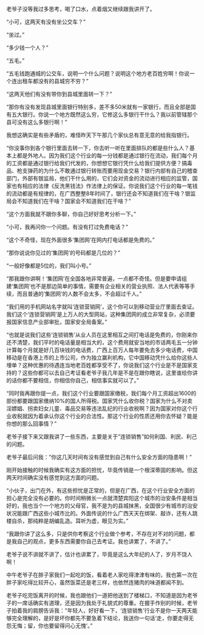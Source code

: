 老爷子没等我过多思考，喝了口水，点着烟又继续跟我讲开了。

“小可，这两天有没有坐公交车？”

“坐过。”

“多少钱一个人？”

“五毛。”

“五毛钱跑通城的公交车，说明一个什么问题？说明这个地方老百姓穷啊！你说一个连出租车都没有的县城穷不穷？”

“这两天他们有没有带你到县城里面转一下？”

“那你有没有发现县城里面银行特别多，差不多50米就有一家银行，而且全部是国有五大银行。你说一个地方既然这么穷，它修这么多银行干什么？我以前管辖那个县可没有这么多银行啊！”

我想这确实是有些矛盾的，难怪昨天下午那几个家伙总有意无意的给我指银行。

“你没事你到各个银行里面去转一下，你去听一听在里面排队的都是些什么人？基本上都是外地人。因为我们这个行业的每一分钱都是通过银行在流动，我们每个月的工资都是通过银行给我们代发的，你想想它银行凭什么给我们提供方便？搞毒品、枪支弹药的为什么不敢通过银行转账而要用现金交易？银行内部有自己的稽查部门，外部有银监局，他们干什么用的，它们会对资金的流动进行相应的监管，国家也有相应的法律《反洗黑钱法》作法律上的保证。你说我们这个行业的每一笔钱的流动都是有规律的，在广西整整8年时间了，银行还会不知道我们在干啥？银监局会不知道我们在干啥？国家会不知道我们在干啥？”

“这个方面我就不跟你多聊，你自己好好思考分析一下。”

“小可，我再问你一个问题。有没有打过免费电话？”

“这个不奇怪，现在外面很多‘集团网’在网内打电话都是免费的。”

“那你说说你见过的‘集团网’的号码都是几位的？”

“一般好像都是5位的，我们叫小号。”

“那我跟你讲啊！‘集团网’在全国各地非常普遍，一点都不奇怪。但是要申请组建‘集团网’也不是那边简单的事情，需要有企业相关的营业执照、法人代表等等手续，而且普通的‘集团网’的人数不会太多，不会超过千人。”

“我们用的手机网站名字就叫‘连锁营销网’，这个你可以到移动营业厅里面去查证。我们这个‘连锁营销网’是上万人的大型网站，这种集团网的成立非常复杂，必须要报国家信息产业部审批，国家安全局备案。”

“也就是说我们这些‘连锁销售’从业人员在这里相互之间打电话是免费的，你刚来你还不清楚，我们平时的电话量是相当大的，这个费用就安当地的市话两毛五一分钟计算每个月就是好几百块钱的电话费，广西上百万人每年要免去多少电话费，中国移动是在香港上市的上市公司，作为独立赢利机构，它中国移动凭什么给你这些人埋单？这种优惠的待遇连当地老百姓都享受不了，你说我们这个行业是不是国家支持的？这些你都可以去自己考证看老爷子我几年是不是在跟你瞎说，这里谁给你讲的话你都不要相信，你相信你自己，相信事实就可以了。”

“同时我再跟你提一点，我们这个行业要跟国家缴税，我们每个月工资超出1600的部份都要跟国家缴纳10%的国人所得税。国家凭什么收你税？国家为什么不对卖淫嫖娼、拐卖妇女儿童、毒品交易等违法乱纪的行业收税啊？因为国家对你这个行业收税就因为着承认你这个行业的合法性。那这个行业的性质还用你去怀疑？能是你想的那么回事情？”

老爷子接下来又跟我讲了一些东西，主要是关于”连锁销售”如何利国、利民、利己的问题。

老爷子最后问我：”你这几天时间有没有感觉到自己有什么安全方面的隐患啊！”

刚开始接触的时候我确实有这方面的担忧，毕竟传销是一个根深蒂固的影响。但这两天时间确实没有感觉到这方面的问题。

“小伙子，出门在外，有这些担忧是正常的，但是在广西，在这个行业安全方面的担心是完全没有必要的。你时间稍微长一点就清楚宾阳这个城市的治安条件是相当好的，我也当个一个地方的父母官，我不是为的县城抹黑，全国很少有城市的治安状况能跟广西这些小城市比的。外面传说的什么广西天天在绑架、敲诈，还有人跳楼自杀，那纯粹是胡编乱造。耳听为虚，眼见为实。”

“我跟你讲了这么多，只是供你考察这个行业做个参考，不存在对不对的问题，都是我自己的观点，更多东西需要你自己去考证。我也讲累了，不讲了。”

老爷子说不讲就不讲了，估计也讲累了，毕竟是这么大年纪的人了，岁月不饶人啊！

中午老爷子在胖子家我们一起吃的饭，看着老人家吃得津津有味的，我也第一次在胖子家吃得比较开心，虽然饭菜还是老三样，也依然连猪肉的味道都闻不到。

老爷子吃完饭离开的时候，我也跟他们一道把他送到了楼梯口，不知道是因为老爷子的一席话确实有道理，还是因为我处于礼貌式的尊重。在握手作别的时候，老爷子拍着我的肩膀告诉我：”年轻人，好好看一下，‘连锁销售’行业不是你一天两天能够完全理解的，是好是坏你都先不要急着下结论，我送你一句话‘走，你要走得无怨无悔；留，你也要留得问心无愧’。”
